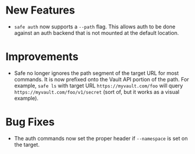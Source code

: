 # New Features

* `safe auth` now supports a `--path` flag. This allows auth to be done against
  an auth backend that is not mounted at the default location.

# Improvements

* Safe no longer ignores the path segment of the target URL for most commands.
  It is now prefixed onto the Vault API portion of the path. For example, `safe
  ls` with target URL `https://myvault.com/foo` will query
  `https://myvault.com/foo/v1/secret` (sort of, but it works as a visual
  example).

# Bug Fixes

* The auth commands now set the proper header if `--namespace` is set on the target.
